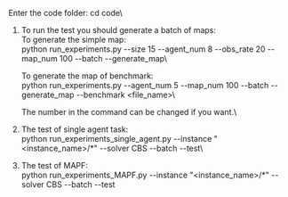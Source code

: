 Enter the code folder: cd code\

1. To run the test you should generate a batch of maps:\
  To generate the simple map:\
  python run_experiments.py --size 15 --agent_num 8 --obs_rate 20 --map_num 100 --batch --generate_map\

    To generate the map of benchmark:\
    python run_experiments.py --agent_num 5 --map_num 100 --batch --generate_map --benchmark <file_name>\
  
    The number in the command can be changed if you want.\

2. The test of single agent task:\
   python run_experiments_single_agent.py --instance "<instance_name>/*" --solver CBS --batch --test\

3. The test of MAPF:\
   python run_experiments_MAPF.py --instance "<instance_name>/*" --solver CBS --batch --test
